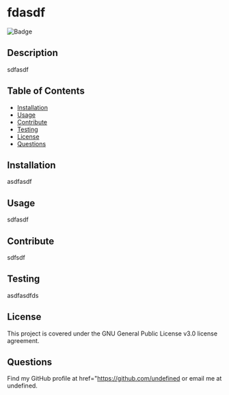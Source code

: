 
  # fdasdf

  ![Badge](https://img.shields.io/badge/license-GNU_General_Public_License_v3.0-green)

  ## Description

  sdfasdf

  ## Table of Contents

  - [Installation](#installation)
  - [Usage](#usage)
  - [Contribute](#contribute)
  - [Testing](#testing) 
  - [License](#license)
  - [Questions](#questions)

  ## Installation

  asdfasdf

  ## Usage

  sdfasdf

  ## Contribute

  sdfsdf

  ## Testing

  asdfasdfds

  
  ## License
  
  This project is covered under the GNU General Public License v3.0 license agreement.
  

  ## Questions

  Find my GitHub profile at href="https://github.com/undefined or email me at undefined.


